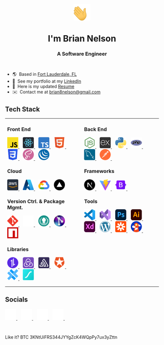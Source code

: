 <div align="center" name="top">
  <a>
    <img
      src="./public/assets/waving-hand.gif"
      width="54"
      height="54"
      alt="Waving Hand"
    />
  </a>

  # I'm Brian Nelson

  ### A Software Engineer
  <br>
</div>

* 🌎  Based in [Fort Lauderdale, FL](https://maps.app.goo.gl/wE4wRukRF5hKqtkh6)
* 💼  See my portfolio at my [LinkedIn](http://www.linkedin.com/in/briannnelson)
* 📄  Here is my updated [Resume](https://drive.google.com/file/d/1udiO_PHZJjLbHSN67tn-1wR2BKcZU-P3/view)
* ✉️  Contact me at [brian8nelson@gmail.com](mailto:brian8nelson@gmail.com)

## Tech Stack

<table>
<tr>
<!-- Left Column -->
<td valign="top" width="50%">

<p>

  ### Front End

  <!-- JavaScript -->
  <a href="https://developer.mozilla.org/en-US/docs/Web/JavaScript" target="_blank" rel="noreferrer">
    <img src="./public/assets/javascript-logo.svg" width="36" height="36" alt="JavaScript Logo"/>
  </a>
  &nbsp;&nbsp;
  <!-- React -->
  <a href="https://reactjs.org/" target="_blank" rel="noreferrer">
    <img src="./public/assets/react-logo.svg" width="36" height="36" alt="React.js Logo"/>
  </a>
  &nbsp;&nbsp;
  <!-- TypeScript -->
  <a href="https://www.typescriptlang.org/" target="_blank" rel="noreferrer">
    <img src="./public/assets/typescript-logo.svg" width="36" height="36" alt="TypeScript Logo"/>
  </a>
  &nbsp;&nbsp;
  <!-- HTML5 -->
  <a href="https://developer.mozilla.org/en-US/docs/Glossary/HTML5" target="_blank" rel="noreferrer">
    <img src="./public/assets/html-5-logo.svg" width="36" height="36" alt="HTML5 Logo" />
  </a>
  &nbsp;&nbsp;
  <!-- CSS3 -->
  <a href="https://www.w3.org/TR/CSS/#css" target="_blank" rel="noreferrer">
    <img src="./public/assets/css-3-logo.svg" width="36" height="36" alt="CSS3 Logo"/>
  </a>
  &nbsp;&nbsp;
  <!-- Sass -->
  <a href="https://sass-lang.com/" target="_blank" rel="noreferrer">
    <img src="./public/assets/sass-logo.svg" width="36" height="36" alt="Sass Logo"/>
  </a>
  &nbsp;&nbsp;
  <!-- jQuery -->
  <a href="https://jquery.com/" target="_blank" rel="noreferrer">
    <img src="./public/assets/jquery-logo.svg" width="36" height="36" alt="jQuery Logo"/>
  </a>

  ### Cloud

  <!-- AWS -->
  <a href="https://aws.amazon.com" target="_blank" rel="noreferrer">
    <img src="./public/assets/aws-logo.svg" width="36" height="36" alt="AWS Logo" />
  </a>
  &nbsp;&nbsp;
  <!-- Microsoft Azure -->
  <a href="https://azure.microsoft.com" target="_blank" rel="noreferrer">
    <img src="./public/assets/azure-logo.svg" width="36" height="36" alt="Microsoft Azure Logo" />
  </a>
  &nbsp;&nbsp;
  <!-- Google Cloud Platform -->
  <a href="https://cloud.google.com/" target="_blank" rel="noreferrer">
    <img src="./public/assets/google-cloud-platform-logo.svg" width="36" height="36" alt="Google Cloud Platform Logo" />
  </a>
  &nbsp;&nbsp;
  <!-- Vercel -->
  <a href="https://vercel.com/" target="_blank" rel="noreferrer">
    <img src="./public/assets/vercel-logo.svg" width="36" height="36" alt="Vercel Logo" />
  </a>

  ### Version Ctrl. & Package Mgmt.

  <!-- Git -->
  <a href="https://git-scm.com/" target="_blank" rel="noreferrer">
    <img src="./public/assets/git-logo.svg" width="36" height="36" alt="Git Logo" />
  </a>
  &nbsp;&nbsp;
  <a href="https://github.com" target="_blank" rel="noreferrer">
    <picture>
      <source srcset="./public/assets/github-light-logo.svg" media="(prefers-color-scheme: dark)" />
      <source srcset="./public/assets/github-dark-logo.svg" media="(prefers-color-scheme: light), (prefers-color-scheme: no-preference)" />
      <img src="./public/assets/github-light-logo.svg" width="36" height="36" alt="GitHub Logo" />
    </picture>
  </a>
  &nbsp;&nbsp;
  <!-- Gitkraken -->
  <a href="https://www.gitkraken.com/" target="_blank" rel="noreferrer">
    <img src="./public/assets/gitkracken-logo.svg" width="36" height="36" alt="GitKracken Logo" />
  </a>
  &nbsp;&nbsp;
  <!-- Gitlens -->
  <a href="https://gitlens.amod.io/" target="_blank" rel="noreferrer">
    <img src="./public/assets/gitlens-logo.png" width="36" height="36" alt="Gitlens Logo" />
  </a>
  &nbsp;&nbsp;
  <!-- NPM -->
  <a href="https://www.npmjs.com/" target="_blank" rel="noreferrer">
    <img src="./public/assets/npm-logo.svg" width="36" height="36" alt="NPM Logo" />
  </a>

  ### Libraries

  <!-- Axios -->
  <a href="https://axios-http.com/" target="_blank" rel="noreferrer">
    <img src="./public/assets/axios-logo.svg" width="36" height="36" alt="Axios Logo" />
  </a>
  &nbsp;&nbsp;
  <!-- Redux -->
  <a href="https://redux.js.org/" target="_blank" rel="noreferrer">
    <img src="./public/assets/redux-logo.svg" width="36" height="36" alt="Redux Logo" />
  </a>
  &nbsp;&nbsp;
  <!-- Sentry -->
  <a href="https://sentry.io/" target="_blank" rel="noreferrer">
    <img src="./public/assets/sentry-logo.svg" width="36" height="36" alt="Sentry Logo" />
  </a>
  &nbsp;&nbsp;
  <!-- Auth0 -->
  <a href="https://auth0.com/" target="_blank" rel="noreferrer">
    <img src="./public/assets/auth0-logo.svg" width="36" height="36" alt="Auth0 Logo" />
  </a>
  &nbsp;&nbsp;
  <!-- Capacitor -->
  <a href="https://capacitorjs.com/" target="_blank" rel="noreferrer">
    <img src="./public/assets/capacitor-logo.svg" width="36" height="36" alt="Capacitor Logo" />
  </a>
  &nbsp;&nbsp;
  <!-- Lottie -->
  <a href="https://airbnb.io/lottie/" target="_blank" rel="noreferrer">
    <img src="./public/assets/lottie-logo.svg" width="36" height="36" alt="Lottie Logo" />
  </a>
</p>

<!-- Right Column -->
<td valign="top" width="50%">

<p>

  ### Back End

  <!-- Node.js -->
  <a href="https://nodejs.org/en/" target="_blank" rel="noreferrer">
    <img src="./public/assets/node-js-logo.svg" width="36" height="36" alt="Node.js Logo" />
  </a>
  &nbsp;&nbsp;
  <!-- Express.js -->
  <a href="https://expressjs.com/" target="_blank" rel="noreferrer">
    <img src="./public/assets/express-js-logo.svg" width="36" height="36" alt="Express.js Logo" />
  </a>
  &nbsp;&nbsp;
  <!-- Python -->
  <a href="https://www.python.org/" target="_blank" rel="noreferrer">
    <img src="./public/assets/python-logo.svg" width="36" height="36" alt="Python Logo" />
  </a>
  &nbsp;&nbsp;
  <!-- PHP -->
  <a href="https://www.php.net/" target="_blank" rel="noreferrer">
    <img src="./public/assets/php-logo.svg" width="36" height="36" alt="PHP Logo" />
  </a>
  &nbsp;&nbsp;
  <!-- MySQL -->
  <a href="https://www.mysql.com/" target="_blank" rel="noreferrer">
    <img src="./public/assets/mysql-logo.svg" width="36" height="36" alt="MySQL Logo" />
  </a>
  &nbsp;&nbsp;
  <!-- Postman -->
  <a href="https://www.postman.com/" target="_blank" rel="noreferrer">
    <img src="./public/assets/postman-logo.svg" width="36" height="36" alt="Postman Logo" />
  </a>
  &nbsp;&nbsp;

  ### Frameworks

  <!-- Next.js -->
  <a href="https://nextjs.org/docs" target="_blank" rel="noreferrer">
    <img src="./public/assets/next-js-logo.svg" width="36" height="36" alt="Next.js Logo" />
  </a>
  &nbsp;&nbsp;
  <!-- Vite -->
  <a href="https://vitejs.dev/" target="_blank" rel="noreferrer">
    <img src="./public/assets/vite-js-logo.svg" width="36" height="36" alt="Vite.js Logo" />
  </a>
  &nbsp;&nbsp;
  <!-- Bootstrap -->
  <a href="https://getbootstrap.com/" target="_blank" rel="noreferrer">
    <img src="./public/assets/bootstrap-logo.svg" width="36" height="36" alt="Bootstrap Logo" />
  </a>
  &nbsp;&nbsp;

  ### Tools

  <!-- VS Code -->
  <a href="https://code.visualstudio.com/" target="_blank" rel="noreferrer">
    <img src="./public/assets/visual-studio-code-logo.svg" width="36" height="36" alt="VS Code" />
  </a>
  &nbsp;&nbsp;
  <!-- Visual Studio -->
  <a href="https://visualstudio.microsoft.com/" target="_blank" rel="noreferrer">
    <img src="./public/assets/visual-studio-logo.svg" width="36" height="36" alt="Visual Studio Logo" />
  </a>
  &nbsp;&nbsp;
  <!-- Adobe Photoshop -->
  <a href="https://www.adobe.com/products/photoshop.html" target="_blank" rel="noreferrer">
    <img src="./public/assets/adobe-photoshop-logo.svg" width="36" height="36" alt="Adobe Photoshop Logo" />
  </a>
  &nbsp;&nbsp;
  <!-- Adobe Illustrator -->
  <a href="https://www.adobe.com/products/illustrator.html" target="_blank" rel="noreferrer">
    <img src="./public/assets/adobe-illustrator-logo.svg" width="36" height="36" alt="Adobe Illustrator Logo" />
  </a>
  &nbsp;&nbsp;
  <!-- Adobe XD -->
  <a href="https://www.adobe.com/products/xd.html" target="_blank" rel="noreferrer">
    <img src="./public/assets/adobe-xd-logo.svg" width="36" height="36" alt="Adobe XD Logo" />
  </a>
  &nbsp;&nbsp;
  <!-- WordPress -->
  <a href="https://wordpress.org/" target="_blank" rel="noreferrer">
    <img src="./public/assets/wordpress-logo.svg" width="36" height="36" alt="WordPress Logo" />
  </a>
  &nbsp;&nbsp;
  <!-- Zapier -->
  <a href="https://zapier.com/" target="_blank" rel="noreferrer">
    <img src="./public/assets/zapier-logo.svg" width="36" height="36" alt="Zapier Logo" />
  </a>
  &nbsp;&nbsp;
  <!-- Google Lighthouse -->
  <a href="https://developers.google.com/web/tools/lighthouse" target="_blank" rel="noreferrer">
    <img src="./public/assets/google-lighthouse-logo.svg" width="36" height="36" alt="Google Lighthouse Logo" />
  </a>
  &nbsp;&nbsp;
</p>

<br/>

</td>
</tr>
</table>

## Socials

<p>
  <!-- LinkedIn -->
  <a href="https://linkedin.com/in/briannnelson" target="_blank" rel="noreferrer">
    <picture>
      <source srcset="./public/assets/linkedin-light-logo.svg" media="(prefers-color-scheme: dark)" />
      <source srcset="./public/assets/linkedin-dark-logo.svg" media="(prefers-color-scheme: light), (prefers-color-scheme: no-preference)" />
      <img src="./public/assets/linkedin-light-logo.svg" width="36" height="36" alt="LinkedIn Logo" />
    </picture>
  </a>&nbsp;&nbsp;
  <!-- Email -->
  <a href="mailto:brian8nelson@gmail.com" target="_blank" rel="noreferrer">
    <picture>
      <source srcset="./public/assets/email-light-icon.svg" media="(prefers-color-scheme: dark)" />
      <source srcset="./public/assets/email-dark-icon.svg" media="(prefers-color-scheme: light), (prefers-color-scheme: no-preference)" />
      <img src="./public/assets/email-light-icon.svg" width="36" height="36" alt="Email Icon" />
    </picture>
  </a>&nbsp;&nbsp;
  <!-- Twitter -->
  <a href="https://twitter.com/briannnelson" target="_blank" rel="noreferrer">
    <picture>
      <source srcset="./public/assets/x-twitter-light-logo.svg" media="(prefers-color-scheme: dark)" />
      <source srcset="./public/assets/x-twitter-dark-logo.svg" media="(prefers-color-scheme: light), (prefers-color-scheme: no-preference)" />
      <img src="./public/assets/x-twitter-light-logo.svg" width="36" height="36" alt="Twitter (X) Logo" />
    </picture>
  </a>&nbsp;&nbsp;
  <!-- GitHub -->
  <a href="https://github.com/briannnelson" target="_blank" rel="noreferrer">
    <picture>
      <source srcset="./public/assets/github-light-logo.svg" media="(prefers-color-scheme: dark)" />
      <source srcset="./public/assets/github-dark-logo.svg" media="(prefers-color-scheme: light), (prefers-color-scheme: no-preference)" />
      <img src="./public/assets/github-light-logo.svg" width="36" height="36" alt="GitHub Logo" />
    </picture>
  </a>&nbsp;&nbsp;
</p>

<br/>

Like it? BTC 3KNtUiFRS344JYYgZcK4WQpPy7ux3yZttn